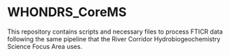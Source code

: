 # WHONDRS_CoreMS
This repository contains scripts and necessary files to process FTICR data following the same pipeline that the River Corridor Hydrobiogeochemistry Science Focus Area uses. 
